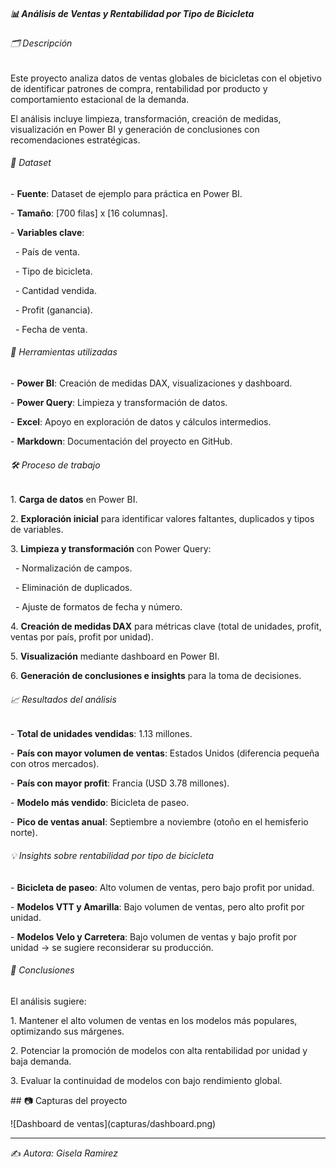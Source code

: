 ##### 📊 Análisis de Ventas y Rentabilidad por Tipo de Bicicleta

##### 

###### 🗂 Descripción

Este proyecto analiza datos de ventas globales de bicicletas con el objetivo de identificar patrones de compra, rentabilidad por producto y comportamiento estacional de la demanda.  

El análisis incluye limpieza, transformación, creación de medidas, visualización en Power BI y generación de conclusiones con recomendaciones estratégicas.



###### 📂 Dataset

\- **Fuente**: Dataset de ejemplo para práctica en Power BI.

\- **Tamaño**: \[700 filas] x \[16 columnas].

\- **Variables clave**:

&nbsp; - País de venta.

&nbsp; - Tipo de bicicleta.

&nbsp; - Cantidad vendida.

&nbsp; - Profit (ganancia).

&nbsp; - Fecha de venta.



###### 🔧 Herramientas utilizadas

\- **Power BI**: Creación de medidas DAX, visualizaciones y dashboard.

\- **Power Query**: Limpieza y transformación de datos.

\- **Excel**: Apoyo en exploración de datos y cálculos intermedios.

\- **Markdown**: Documentación del proyecto en GitHub.



###### 🛠 Proceso de trabajo

1\. **Carga de datos** en Power BI.

2\. **Exploración inicial** para identificar valores faltantes, duplicados y tipos de variables.

3\. **Limpieza y transformación** con Power Query:

&nbsp;  - Normalización de campos.

&nbsp;  - Eliminación de duplicados.

&nbsp;  - Ajuste de formatos de fecha y número.

4\. **Creación de medidas DAX** para métricas clave (total de unidades, profit, ventas por país, profit por unidad).

5\. **Visualización** mediante dashboard en Power BI.

6\. **Generación de conclusiones e insights** para la toma de decisiones.



###### 📈 Resultados del análisis



\- **Total de unidades vendidas**: 1.13 millones.

\- **País con mayor volumen de ventas**: Estados Unidos (diferencia pequeña con otros mercados).

\- **País con mayor profit**: Francia (USD 3.78 millones).

\- **Modelo más vendido**: Bicicleta de paseo.

\- **Pico de ventas anual**: Septiembre a noviembre (otoño en el hemisferio norte).



###### 💡 Insights sobre rentabilidad por tipo de bicicleta

\- **Bicicleta de paseo**: Alto volumen de ventas, pero bajo profit por unidad.

\- **Modelos VTT y Amarilla**: Bajo volumen de ventas, pero alto profit por unidad.

\- **Modelos Velo y Carretera**: Bajo volumen de ventas y bajo profit por unidad → se sugiere reconsiderar su producción.



###### 📝 Conclusiones

El análisis sugiere:

1\. Mantener el alto volumen de ventas en los modelos más populares, optimizando sus márgenes.

2\. Potenciar la promoción de modelos con alta rentabilidad por unidad y baja demanda.

3\. Evaluar la continuidad de modelos con bajo rendimiento global.



\## 📷 Capturas del proyecto

!\[Dashboard de ventas](capturas/dashboard.png)



---

✍️ *Autora: Gisela Ramirez*


